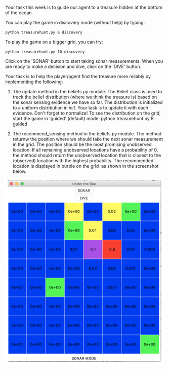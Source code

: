 Your task this week is to guide our agent to a treasure hidden at the bottom of the ocean.

You can play the game in discovery mode (without help) by typing:

	python treasurehunt.py 6 discovery
To play the game on a bigger grid, you can try:

	python treasurehunt.py 10 discovery
Click on the 'SONAR' button to start taking sonar measurements. When you are ready to make a decision and dive, click on the 'DIVE' button.

Your task is to help the player/agent find the treasure more reliably by implementing the following:

1. The update method in the beliefs.py module. The Belief class is used to track the belief distribution (where we think the treasure is) based on the sonar sensing evidence we have so far.
The distribution is initialized to a uniform distribution in _init_. Your task is to update it with each evidence. Don't forget to normalize!
To see the distribution on the grid, start the game in 'guided' (default) mode:
		python treasurehunt.py 8 guided

2. The recommend_sensing method in the beliefs.py module. The method returnw the position where we should take the next sonar measurement in the grid. The position should be the most promising unobserved location. If all remaining unobserved locations have a probability of 0, the method should return the unobserved location that is closest to the (observed) location with the highest probability. The recommended location is displayed in purple on the grid ­ as shown in the screenshot below.

![Screenshot](https://github.com/Itaru7/AI-ML/blob/master/Beliefs/ScreenShot.png)